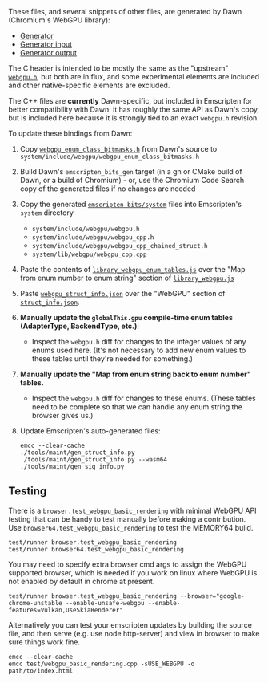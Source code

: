 These files, and several snippets of other files, are generated by Dawn
(Chromium's WebGPU library):
- [Generator](https://source.chromium.org/chromium/chromium/src/+/main:third_party/dawn/generator/)
- [Generator input](https://source.chromium.org/chromium/chromium/src/+/main:third_party/dawn/dawn.json)
- [Generator output](https://source.chromium.org/chromium/chromium/src/+/main:out/Debug/gen/third_party/dawn/emscripten-bits/)

The C header is intended to be mostly the same as the "upstream"
[`webgpu.h`](https://github.com/webgpu-native/webgpu-headers/blob/main/webgpu.h),
but both are in flux, and some experimental elements are included and other
native-specific elements are excluded.

The C++ files are **currently** Dawn-specific, but included in Emscripten for
better compatibility with Dawn: it has roughly the same API as Dawn's copy, but
is included here because it is strongly tied to an exact `webgpu.h` revision.

To update these bindings from Dawn:
1. Copy [`webgpu_enum_class_bitmasks.h`](https://source.chromium.org/chromium/chromium/src/+/main:third_party/dawn/include/webgpu/webgpu_enum_class_bitmasks.h) from Dawn's source to `system/include/webgpu/webgpu_enum_class_bitmasks.h`
1. Build Dawn's `emscripten_bits_gen` target (in a gn or CMake build of Dawn, or a build of Chromium) - or, use the Chromium Code Search copy of the generated files if no changes are needed
1. Copy the generated [`emscripten-bits/system`](https://source.chromium.org/chromium/chromium/src/+/main:out/Debug/gen/third_party/dawn/emscripten-bits/system/) files into Emscripten's `system` directory
    - `system/include/webgpu/webgpu.h`
    - `system/include/webgpu/webgpu_cpp.h`
    - `system/include/webgpu/webgpu_cpp_chained_struct.h`
    - `system/lib/webgpu/webgpu_cpp.cpp`
1. Paste the contents of [`library_webgpu_enum_tables.js`](https://source.chromium.org/chromium/chromium/src/+/main:out/Debug/gen/third_party/dawn/emscripten-bits/library_webgpu_enum_tables.js) over the "Map from enum number to enum string" section of [`library_webgpu.js`](../../../src/library_webgpu.js)
1. Paste [`webgpu_struct_info.json`](https://source.chromium.org/chromium/chromium/src/+/main:out/Debug/gen/third_party/dawn/emscripten-bits/webgpu_struct_info.json) over the "WebGPU" section of [`struct_info.json`](../../../src/struct_info.json).
1. **Manually update the `globalThis.gpu` compile-time enum tables (AdapterType, BackendType, etc.)**:
    - Inspect the `webgpu.h` diff for changes to the integer values of any enums used here. (It's not necessary to add new enum values to these tables until they're needed for something.)
1. **Manually update the "Map from enum string back to enum number" tables.**
    - Inspect the `webgpu.h` diff for changes to these enums. (These tables need to be complete so that we can handle any enum string the browser gives us.)
1. Update Emscripten's auto-generated files:

    ```
    emcc --clear-cache
    ./tools/maint/gen_struct_info.py
    ./tools/maint/gen_struct_info.py --wasm64
    ./tools/maint/gen_sig_info.py
    ```

## Testing

There is a `browser.test_webgpu_basic_rendering` with minimal WebGPU API testing that can be handy to test manually before making a contribution. Use `browser64.test_webgpu_basic_rendering` to test the MEMORY64 build.

```
test/runner browser.test_webgpu_basic_rendering
test/runner browser64.test_webgpu_basic_rendering
```

You may need to specify extra browser cmd args to assign the WebGPU supported browser, which is needed if you work on linux where WebGPU is not enabled by default in chrome at present.

```
test/runner browser.test_webgpu_basic_rendering --browser="google-chrome-unstable --enable-unsafe-webgpu --enable-features=Vulkan,UseSkiaRenderer"
```

Alternatively you can test your emscripten updates by building the source file, and then serve (e.g. use node http-server) and view in browser to make sure things work fine.

```
emcc --clear-cache
emcc test/webgpu_basic_rendering.cpp -sUSE_WEBGPU -o path/to/index.html
```
